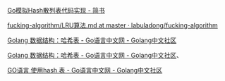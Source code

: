 

[Go模拟Hash散列表代码实现 - 简书](https://www.jianshu.com/p/1b62ee8b62ce)

[fucking-algorithm/LRU算法.md at master · labuladong/fucking-algorithm](https://github.com/labuladong/fucking-algorithm/blob/master/%E9%AB%98%E9%A2%91%E9%9D%A2%E8%AF%95%E7%B3%BB%E5%88%97/LRU%E7%AE%97%E6%B3%95.md)

[Golang 数据结构：哈希表 - Go语言中文网 - Golang中文社区](https://studygolang.com/articles/12594)

[Golang 数据结构：哈希表 - Go语言中文网 - Golang中文社区](https://studygolang.com/articles/12594)、

[GO语言 使用hash 表 - Go语言中文网 - Golang中文社区](https://studygolang.com/articles/3985)